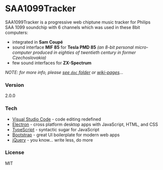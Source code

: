 # SAA1099Tracker

SAA1099Tracker is a progressive web chiptune music tracker for Philips SAA 1099 soundchip with 6 channels which was used in these 8bit computers:
  - integrated in **Sam Coupé**
  - sound interface **MIF 85** for **Tesla PMD 85** _(an 8-bit personal micro-computer produced in eighties of twentieth century in former Czechoslovakia)_
  - few sound interfaces for **ZX-Spectrum**

_NOTE: for more info, please [see `doc` folder](doc) or [wiki-pages](https://github.com/mborik/SAA1099Tracker/wiki)..._

### Version
2.0.0


### Tech
* [Visual Studio Code] - code editing redefined
* [Electron] - cross platform desktop apps with JavaScript, HTML, and CSS
* [TypeScript] - syntactic sugar for JavaScript
* [Bootstrap] - great UI boilerplate for modern web apps
* [jQuery] - you know... write less, do more


### License
MIT


[Visual Studio Code]:https://code.visualstudio.com
[Electron]:http://electron.atom.io
[TypeScript]:http://www.typescriptlang.org
[Bootstrap]:http://getbootstrap.com/
[jQuery]:http://jquery.com
